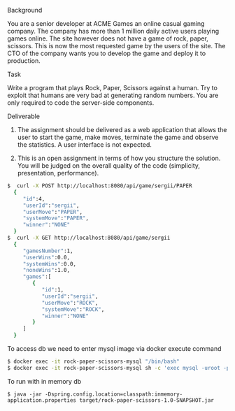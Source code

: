 Background

You are a senior developer at ACME Games an online casual gaming company. The company has more than 1 million daily active users playing games online. The site however does not have a game of rock, paper, scissors. This is now the most requested game by the users of the site. The CTO of the company wants you to develop the game and deploy it to production.

Task

Write a program that plays Rock, Paper, Scissors against a human. Try to exploit that humans are very bad at generating random numbers.
You are only required to code the server-side components.

Deliverable

1.	The assignment should be delivered as a web application that allows the user to start the game, make moves, terminate the game and observe the statistics. A user interface is not expected.

2.	This is an open assignment in terms of how you structure the solution. You will be judged on the overall quality of the code (simplicity, presentation, performance).


```sh
$  curl -X POST http://localhost:8080/api/game/sergii/PAPER
  {  
     "id":4,
     "userId":"sergii",
     "userMove":"PAPER",
     "systemMove":"PAPER",
     "winner":"NONE"
  }
$  curl -X GET http://localhost:8080/api/game/sergii
  {  
     "gamesNumber":1,
     "userWins":0.0,
     "systemWins":0.0,
     "noneWins":1.0,
     "games":[  
        {  
           "id":1,
           "userId":"sergii",
           "userMove":"ROCK",
           "systemMove":"ROCK",
           "winner":"NONE"
        }
     ]
  }
```

To access db we need to enter mysql image via docker execute command
```sh
$ docker exec -it rock-paper-scissors-mysql "/bin/bash"
$ docker exec -it rock-paper-scissors-mysql sh -c 'exec mysql -uroot -p"$MYSQL_ROOT_PASSWORD" rock-paper-scissors'
```

To run with in memory db
```
$ java -jar -Dspring.config.location=classpath:inmemory-application.properties target/rock-paper-scissors-1.0-SNAPSHOT.jar
```